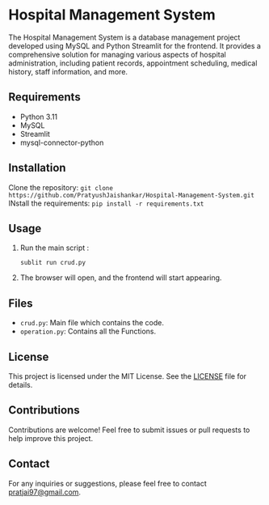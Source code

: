 # Hospital Management System

The Hospital Management System is a database management project developed using MySQL and Python Streamlit for the frontend. It provides a comprehensive solution for managing various aspects of hospital administration, including patient records, appointment scheduling, medical history, staff information, and more.

## Requirements
- Python 3.11
- MySQL
- Streamlit
- mysql-connector-python

## Installation

Clone the repository:
    ```
    git clone https://github.com/PratyushJaishankar/Hospital-Management-System.git
    ```
INstall the requirements:
    ```
    pip install -r requirements.txt
    ```



## Usage

1. Run the main script :
    ```
    sublit run crud.py
    ```
2. The browser will open, and the frontend will start appearing.


## Files

- `crud.py`: Main file which contains the code.
- `operation.py`: Contains all the Functions.


## License

This project is licensed under the MIT License. See the [LICENSE](LICENSE) file for details.

## Contributions

Contributions are welcome! Feel free to submit issues or pull requests to help improve this project.

## Contact

For any inquiries or suggestions, please feel free to contact [pratjai97@gmail.com](mailto:pratjai97@gmail.com).
